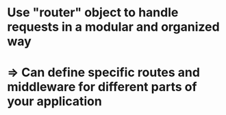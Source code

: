 # Use "router" object to handle requests in a modular and organized way
# => Can define specific routes and middleware for different parts of your application